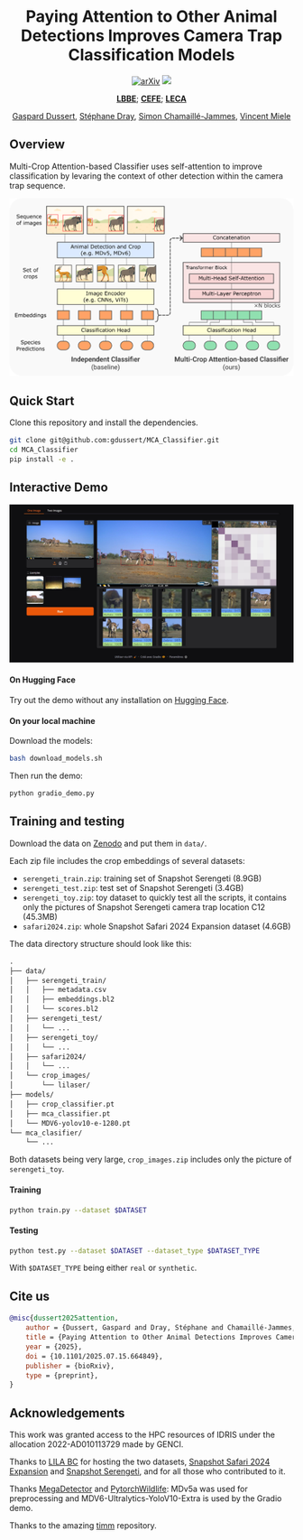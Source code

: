 <div align="center">
<h1>Paying Attention to Other Animal Detections Improves Camera Trap Classification Models</h1>

<a href="https://www.biorxiv.org/content/10.1101/2025.07.15.664849v1"><img src="https://img.shields.io/badge/bioRxiv-2025.07.15.664849-b31b1b" alt="arXiv"></a>
<a href='https://huggingface.co/spaces/gdussert/MCA_Classifier'><img src='https://img.shields.io/badge/%F0%9F%A4%97%20Hugging%20Face-Demo-blue'></a>


**[LBBE](https://lbbe.univ-lyon1.fr/fr)**; **[CEFE](https://www.cefe.cnrs.fr/fr/)**; **[LECA](https://leca.osug.fr/)**


[Gaspard Dussert](https://gdussert.github.io/), [Stéphane Dray](https://sdray.github.io/), [Simon Chamaillé-Jammes](https://simonchamaillejammes.mystrikingly.com/), [Vincent Miele](https://vmiele.gitlab.io/)
</div>

## Overview

Multi-Crop Attention-based Classifier uses self-attention to improve classification by levaring the context of other detection within the camera trap sequence. 

![Gradio Web Interface Preview](images/models.png)

## Quick Start

Clone this repository and install the dependencies.

```bash
git clone git@github.com:gdussert/MCA_Classifier.git
cd MCA_Classifier
pip install -e .
```

## Interactive Demo

![Gradio Web Interface Preview](images/gradio_screenshot.jpg)

#### On Hugging Face

Try out the demo without any installation on [Hugging Face](https://huggingface.co/spaces/gdussert/MCA_Classifier).

#### On your local machine

Download the models:

```bash
bash download_models.sh
```

Then run the demo:

```bash
python gradio_demo.py
```

## Training and testing

Download the data on [Zenodo](https://zenodo.org/records/15736090) and put them in `data/`.

Each zip file includes the crop embeddings of several datasets:

* `serengeti_train.zip`: training set of Snapshot Serengeti (8.9GB)
* `serengeti_test.zip`: test set of Snapshot Serengeti (3.4GB)
* `serengeti_toy.zip`: toy dataset to quickly test all the scripts, it contains only the pictures of Snapshot Serengeti camera trap location C12 (45.3MB)
* `safari2024.zip`: whole Snapshot Safari 2024 Expansion dataset (4.6GB)

The data directory structure should look like this:

```md
.
├── data/
│   ├── serengeti_train/
│   │   ├── metadata.csv
│   │   ├── embeddings.bl2
│   │   └── scores.bl2
│   ├── serengeti_test/
│   │   └── ...
│   ├── serengeti_toy/
│   │   └── ... 
│   ├── safari2024/
│   │   └── ...
│   └── crop_images/
│       └── lilaser/
├── models/
│   ├── crop_classifier.pt
│   ├── mca_classifier.pt
│   └── MDV6-yolov10-e-1280.pt
└── mca_clasifier/
    └── ...
```

Both datasets being very large, `crop_images.zip` includes only the picture of `serengeti_toy`.

#### Training

```bash
python train.py --dataset $DATASET
```

#### Testing

```bash
python test.py --dataset $DATASET --dataset_type $DATASET_TYPE
```

With `$DATASET_TYPE` being either `real` or `synthetic`.

## Cite us

```bibtex
@misc{dussert2025attention,
	author = {Dussert, Gaspard and Dray, Stéphane and Chamaillé-Jammes, Simon and Miele, Vincent},
	title = {Paying Attention to Other Animal Detections Improves Camera Trap Classification Models},
	year = {2025},
	doi = {10.1101/2025.07.15.664849},
	publisher = {bioRxiv},
	type = {preprint},
}
```

## Acknowledgements

This work was granted access to the HPC resources of IDRIS under the allocation 2022-AD010113729 made by GENCI.

Thanks to [LILA BC](https://lila.science/) for hosting the two datasets, [Snapshot Safari 2024 Expansion](https://lila.science/datasets/snapshot-safari-2024-expansion/) and [Snapshot Serengeti](https://lila.science/datasets/snapshot-serengeti), and for all those who contributed to it.

Thanks [MegaDetector](https://github.com/agentmorris/MegaDetector) and [PytorchWildlife](https://github.com/microsoft/CameraTraps): MDv5a was used for preprocessing and MDV6-Ultralytics-YoloV10-Extra is used by the Gradio demo.

Thanks to the amazing [timm](https://github.com/huggingface/pytorch-image-models) repository. 
